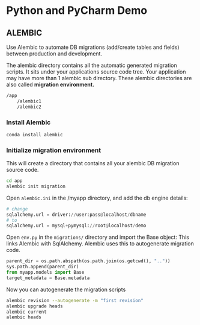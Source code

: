 # Python and PyCharm Demo

## ALEMBIC

Use Alembic to automate DB migrations (add/create tables and fields) between production and development.

The alembic directory contains all the automatic generated migration scripts.
It sits under your applications source code tree. 
Your application may have more than 1 alembic sub directory.
These alembic directories are also called **migration environment.**
```sh
/app
    /alembic1
    /alembic2
```

### Install Alembic
```bash
conda install alembic
```

### Initialize migration environment
This will create a directory that contains all your alembic DB migration source code.

```bash
cd app
alembic init migration
```

Open `alembic.ini` in the /myapp directory, and add the db engine details:
```python
# change
sqlalchemy.url = driver://user:pass@localhost/dbname
# to
sqlalchemy.url = mysql+pymysql://root@localhost/demo
```

Open `env.py` in the `migrations/` directory and import the Base object:
This links Alembic with SqlAlchemy.
Alembic uses this to autogenerate migration code.

```python
parent_dir = os.path.abspath(os.path.join(os.getcwd(), ".."))
sys.path.append(parent_dir)
from myapp.models import Base
target_metadata = Base.metadata
```

Now you can autogenerate the migration scripts 
```bash
alembic revision --autogenerate -m "first revision"
alembic upgrade heads
alembic current
alembic heads
```
